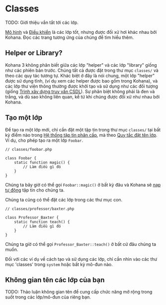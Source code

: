 # Classes

TODO: Giới thiệu vắn tắt tới các lớp.

[Mô hình](mvc/models) và [Điều khiển](mvc/controllers) là các lớp tốt, nhưng được đối xử hơi khác nhau bởi Kohana.
Đọc các trang tương ứng của chúng để tìm hiểu thêm.

## Helper or Library?

Kohana 3 không phân biết giữa các lớp "helper" và các lớp "library" giống như các phiên bản trước.
Chúng tất cả được đặt trong thư mục `classes/` và theo các quy tác tương tự.
Khác biệt ở đây là nói chung, một lớp "helper" được sử dụng tĩnh, (ví dụ xem các helper được bao gồm trong Kohana), và các lớp thư viện thông thường được khởi tạo và sử dụng như các đối tượng (giống [Trình xây dựng truy vấn CSDL](../database/query/builder)).
Sự phân biệt không phải là đen và trắng, và dù sao không liên quan, kể từ khi chúng được đối xử như nhau bởi Kohana.

## Tạo một lớp

Để tạo ra một lớp mới, chỉ cần đặt một tập tin trong thư mục `classes/` tại bất kỳ điểm nào trong [Hệ thống tập tin phân cấp](files), mà theo [Quy tắc đặt tên lớp](conventions#class-names-and-file-location).
Ví dụ, cho phép tạo ra một lớp `Foobar`.

	// classes/foobar.php
	
	class Foobar {
		static function magic() {
			// Làm điều gì đó
		}
	}
	
Chúng ta bây giờ có thể gọi `Foobar::magic()` ở bất kỳ đâu và Kohana sẽ [nạp tự động](autoloading) tập tin cho chúng ta.

Chúng ta cũng có thể đặt các lớp trong các thư mục con.

	// classes/professor/baxter.php
	
	class Professor_Baxter {
		static function teach() {
			// Làm điều gì đó
		}
	}
	
Chúng ta giờ có thể gọi `Professor_Baxter::teach()` ở bất cứ đâu chúng ta muốn.

Đối với các ví dụ về cách tạo và sử dụng các lớp, chỉ cần nhìn vào các thư mục 'classes' trong `system` hoặc bất kỳ mô-đun nào.

## Không gian tên các lớp của bạn

TODO: Thảo luận không gian tên để cung cấp chức năng mở rộng trong suốt trong các lớp/mô-đun của riêng bạn.
